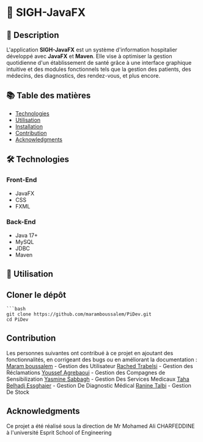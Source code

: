 # 🏥 SIGH-JavaFX

## 📌 Description
L'application **SIGH-JavaFX** est un système d'information hospitalier développé avec **JavaFX** et **Maven**. Elle vise à optimiser la gestion quotidienne d'un établissement de santé grâce à une interface graphique intuitive et des modules fonctionnels tels que la gestion des patients, des médecins, des diagnostics, des rendez-vous, et plus encore.

## 📚 Table des matières
- [Technologies](#technologies)  
- [Utilisation](#utilisation)  
- [Installation](#installation)  
- [Contribution](#contribution)  
- [Acknowledgments](#acknowledgments)  

## 🛠 Technologies

### Front-End
- JavaFX
- CSS
- FXML

### Back-End
- Java 17+
- MySQL
- JDBC
- Maven

## 🚀 Utilisation

## Cloner le dépôt
    ```bash
    git clone https://github.com/maramboussalem/PiDev.git
    cd PiDev

## Contribution
Les personnes suivantes ont contribué à ce projet en ajoutant des fonctionnalités, en corrigeant des bugs ou en améliorant la documentation :
[Maram boussalem](https://github.com/maramboussalem) - Gestion des Utilisateur
[Rached Trabelsi](https://github.com/3aatroos) - Gestion des Réclamations
[Youssef Agrebaoui](https://github.com/YoussefAG1337) - Gestion des Compagnes de Sensibilization
[Yasmine Sabbagh](https://github.com/yasminesabbagh) - Gestion Des Services Medicaux
[Taha Belhadj Essghaier](https://github.com/TahaBelhadjEssghaier) - Gestion De Diagnostic Médical
[Ranine Talbi](https://github.com/ranine1talbi) - Gestion De Stock

## Acknowledgments 
Ce projet a été réalisé sous la direction de Mr Mohamed Ali CHARFEDDINE à l'université Esprit School of Engineering

